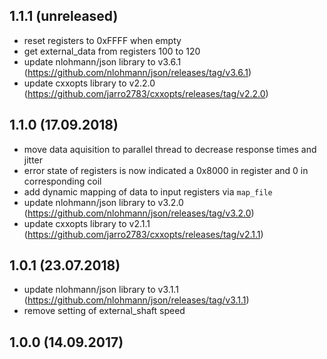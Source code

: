 ## 1.1.1 (unreleased)
- reset registers to 0xFFFF when empty
- get external_data from registers 100 to 120
- update nlohmann/json library to v3.6.1 (https://github.com/nlohmann/json/releases/tag/v3.6.1)
- update cxxopts library to v2.2.0 (https://github.com/jarro2783/cxxopts/releases/tag/v2.2.0)

## 1.1.0 (17.09.2018)
- move data aquisition to parallel thread to decrease response times and jitter
- error state of registers is now indicated a 0x8000 in register and 0 in corresponding coil
- add dynamic mapping of data to input registers via `map_file`
- update nlohmann/json library to v3.2.0 (https://github.com/nlohmann/json/releases/tag/v3.2.0)
- update cxxopts library to v2.1.1 (https://github.com/jarro2783/cxxopts/releases/tag/v2.1.1)

## 1.0.1 (23.07.2018)
- update nlohmann/json library to v3.1.1 (https://github.com/nlohmann/json/releases/tag/v3.1.1)
- remove setting of external_shaft speed

## 1.0.0 (14.09.2017)
